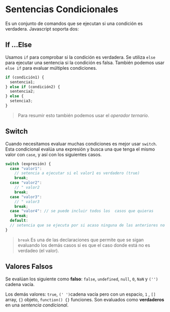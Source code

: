 # Sentencias Condicionales

Es un conjunto de comandos que se ejecutan si una condición es verdadera. Javascript soporta dos:

## If ...Else

Usamos `if` para comprobar si la condición es verdadera. Se utiliza `else` para ejecutar una sentencia si la condición es falsa.
También podemos usar `else if` para evaluar múltiples condiciones.

```js
if (condición1) {
  sentencia1;
} else if (condición2) {
  sentencia2;
} else {
  setencia3;
}
```

> Para resumir esto también podemos usar el _operador ternario_.

## Switch

Cuando necesitamos evaluar muchas condiciones es mejor usar `switch`. Esta condicional evalúa una expresión y busca una que tenga el mismo valor con `case`, y así con los siguientes casos.

```js
switch (expresión) {
  case "valor1":
    // setencia a ejecutar si el valor1 es verdadero (true)
    break;
  case "valor2":
    // " valor2
    break;
  case "valor3":
    // " valor3
    break;
  case "valor4": // se puede incluir todos los  casos que quieras
    break;
  default:
  // setencia que se ejecuta por si acaso ninguna de las anteriores no es el valor verdadero
}
```

> `break` Es una de las declaraciones que permite que se sigan evaluando los demás casos si es que el caso donde está no es verdadeo (el valor).

## Valores Falsos

Se evalúan los siguiente como **falso**: `false`, `undefined`, `null`, `0`, `NaN` y `('')` cadena vacía.

Los demás valores: `true`, `(' ')`cadena vacía pero con un espacio, `1` , `[]` array, `{}` objeto, `function() {}` funciones. Son evaluados como **verdaderos** en una _sentencia condicional_.
